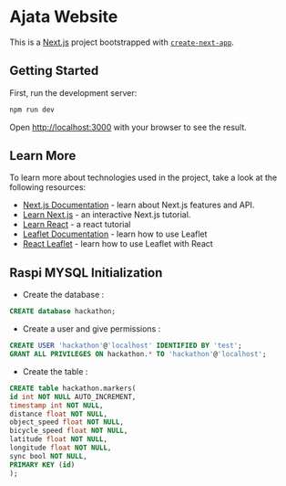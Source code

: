 # Ajata Website

This is a [Next.js](https://nextjs.org/) project bootstrapped with [`create-next-app`](https://github.com/vercel/next.js/tree/canary/packages/create-next-app).

## Getting Started

First, run the development server:

```bash
npm run dev
```

Open [http://localhost:3000](http://localhost:3000) with your browser to see the result.

## Learn More

To learn more about technologies used in the project, take a look at the following resources:

- [Next.js Documentation](https://nextjs.org/docs) - learn about Next.js features and API.
- [Learn Next.js](https://nextjs.org/learn) - an interactive Next.js tutorial.
- [Learn React](https://reactjs.org/docs/getting-started.html#learn-react) - a react tutorial
- [Leaflet Documentation](https://leafletjs.com/reference-1.7.1.html) - learn how to use Leaflet
- [React Leaflet](https://react-leaflet.js.org/docs/start-introduction/) - learn how to use Leaflet with React

## Raspi MYSQL Initialization

- Create the database : 
```sql
CREATE database hackathon;
```

- Create a user and give permissions : 
```sql
CREATE USER 'hackathon'@'localhost' IDENTIFIED BY 'test';
GRANT ALL PRIVILEGES ON hackathon.* TO 'hackathon'@'localhost';
```

- Create the table : 
```sql
CREATE table hackathon.markers(
id int NOT NULL AUTO_INCREMENT,
timestamp int NOT NULL,
distance float NOT NULL,
object_speed float NOT NULL,
bicycle_speed float NOT NULL,
latitude float NOT NULL,
longitude float NOT NULL,
sync bool NOT NULL,
PRIMARY KEY (id)
);
```
